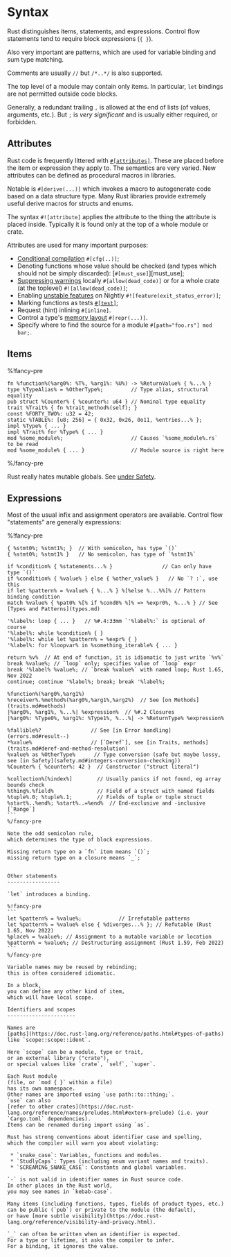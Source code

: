 Syntax
======

[comment]: # ( Copyright 2021-2022 Ian Jackson and contributors  )
[comment]: # ( SPDX-License-Identifier: MIT                 )
[comment]: # ( There is NO WARRANTY.                        )

Rust distinguishes items, statements, and expressions.
Control flow statements tend to require block expressions (`{ }`).

Also very important are patterns,
which are used for variable binding
and sum type matching.

Comments are usually `//` but `/*..*/` is also supported.

The top level of a module may contain only items.
In particular, `let` bindings are not permitted outside code blocks.

Generally, a redundant trailing `,` is allowed at the end of lists
(of values, arguments, etc.).
But `;` is *very significant* and is usually either required, or forbidden.

Attributes
----------

Rust code is frequently littered with [`#[attributes]`](https://doc.rust-lang.org/reference/attributes.html).
These are placed before the item or expression they apply to.
The semantics are very varied.
New attributes can be defined as procedural macros in libraries.

Notable is `#[derive(...)]` which invokes a macro
to autogenerate code based on a data structure type.
Many Rust libraries provide extremely useful derive macros
for structs and enums.

The syntax `#![attribute]` applies the attribute to
the thing the attribute is placed inside.
Typically it is found only at the top of a whole module or crate.

Attributes are used for many important purposes:

  * [Conditional compilation](https://doc.rust-lang.org/reference/conditional-compilation.html) `#[cfg(..)]`;
  * Denoting functions whose value should be checked
    (and types which should not be simply discarded):
    [`#[must_use]`][must_use];
  * [Suppressing warnings](https://doc.rust-lang.org/reference/attributes/diagnostics.html#lint-check-attributes) locally `#[allow(dead_code)]` or
    for a whole crate (at the toplevel) `#![allow(dead_code)]`;
  * Enabling [unstable features](https://doc.rust-lang.org/unstable-book/index.html) on Nightly
    `#![feature(exit_status_error)]`;
  * Marking functions as tests [`#[test]`](https://doc.rust-lang.org/reference/attributes/testing.html#the-test-attribute);
  * Request (hint) inlining `#[inline]`.
  * Control a type's [memory layout](https://doc.rust-lang.org/reference/type-layout.html) `#[repr(...)]`.
  * Specify where to find the source for a module
    `#[path="foo.rs"] mod bar;`.

Items
-----

[comment]: # ( This section uses a local Markdown extension:    )
[comment]: # ( the %!fancy-pre construct.  See fancy-pre.md.    )

%!fancy-pre
```
fn %function%(%arg0%: %T%, %arg1%: %U%) -> %ReturnValue% { %...% }
type %TypeAlias% = %OtherType%;         // Type alias, structural equality
pub struct %Counter% { %counter%: u64 } // Nominal type equality
trait %Trait% { fn %trait_method%(self); }
const %FORTY_TWO%: u32 = 42;
static %TABLE%: [u8; 256] = { 0x32, 0x26, 0o11, %entries...% };
impl %Type% { ... }
impl %Trait% for %Type% { ... }
mod %some_module%;                      // Causes `%some_module%.rs` to be read
mod %some_module% { ... }               // Module source is right here
```
%/fancy-pre

Rust really hates mutable globals.
See [under Safety](safety.md#global-variables).

Expressions
-----------

Most of the usual infix and assignment operators are available.
Control flow "statements" are generally expressions:

%!fancy-pre
````
{ %stmt0%; %stmt1%; }  // With semicolon, has type `()`
{ %stmt0%; %stmt1% }   // No semicolon, has type of `%stmt1%`

if %condition% { %statements...% }                // Can only have type `()`
if %condition% { %value% } else { %other_value% }   // No `? :`, use this
if let %pattern% = %value% { %...% } %[%else %...%%]% // Pattern binding condition
match %value% { %pat0% %[% if %cond0% %]% => %expr0%, %...% } // See [Types and Patterns](types.md)

'%label%: loop { ... }   // %#.4:33mm `'%label%:` is optional of course
'%label%: while %condition% { }
'%label%: while let %pattern% = %expr% { }
'%label%: for %loopvar% in %something_iterable% { ... }

return %v%  // At end of function, it is idiomatic to just write `%v%`
break %value%; // `loop` only; specifies value of `loop` expr
break '%label% %value%; // `break %value%` with named loop; Rust 1.65, Nov 2022
continue; continue '%label%; break; break '%label%;

%function%(%arg0%,%arg1%)
%receiver%.%method%(%arg0%,%arg1%,%arg2%)  // See [on Methods](traits.md#methods)
|%arg0%, %arg1%, %...%| %expression%  // %#.2 Closures
|%arg0%: %Type0%, %arg1%: %Type1%, %...%| -> %ReturnType% %expression%

%fallible%?                // See [in Error handling](errors.md#result--)
*%value%                   // [`Deref`], see [in Traits, methods](traits.md#deref-and-method-resolution)
%value% as %OtherType%      // Type conversion (safe but maybe lossy, see [in Safety](safety.md#integers-conversion-checking))
%Counter% { %counter%: 42 }  // Constructor ("struct literal")

%collection%[%index%]        // Usually panics if not found, eg array bounds check
%thing%.%field%              // Field of a struct with named fields
%tuple%.0; %tuple%.1;        // Fields of tuple or tuple struct
%start%..%end%; %start%..=%end%  // End-exclusive and -inclusive [`Range`]
```
%/fancy-pre

Note the odd semicolon rule,
which determines the type of block expressions.

Missing return type on a `fn` item means `()`;
missing return type on a closure means `_`;


Other statements
-----------------

`let` introduces a binding.

%!fancy-pre
```
let %pattern% = %value%;			// Irrefutable patterns
let %pattern% = %value% else { %diverges...% }; // Refutable (Rust 1.65, Nov 2022)
%place% = %value%; // Assignment to a mutable variable or location
%pattern% = %value%; // Destructuring assignment (Rust 1.59, Feb 2022)
```
%/fancy-pre

Variable names may be reused by rebinding;
this is often considered idiomatic.

In a block,
you can define any other kind of item,
which will have local scope.

Identifiers and scopes
----------------------

Names are
[paths](https://doc.rust-lang.org/reference/paths.html#types-of-paths)
like `scope::scope::ident`.

Here `scope` can be a module, type or trait,
or an external library ("crate"),
or special values like `crate`, `self`, `super`.

Each Rust module
(file, or `mod { }` within a file)
has its own namespace.
Other names are imported using `use path::to::thing;`.
`use` can also
[refer to other crates](https://doc.rust-lang.org/reference/names/preludes.html#extern-prelude) (i.e. your `Cargo.toml` dependencies).
Items can be renamed during import using `as`.

Rust has strong conventions about identifier case and spelling,
which the compiler will warn you about violating:

 * `snake_case`: Variables, functions and modules.
 * `StudlyCaps`: Types (including enum variant names and traits).
 * `SCREAMING_SNAKE_CASE`: Constants and global variables.

`-` is not valid in identifier names in Rust source code.
In other places in the Rust world,
you may see names in `kebab-case`.

Many items (including functions, types, fields of product types, etc.)
can be public (`pub`) or private to the module (the default),
or have [more subtle visibility](https://doc.rust-lang.org/reference/visibility-and-privacy.html).

`_` can often be written when an identifier is expected.
For a type or lifetime, it asks the compiler to infer.
For a binding, it ignores the value.
